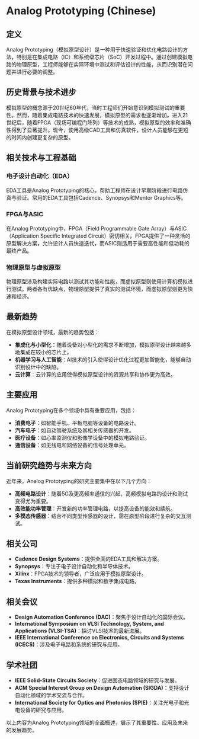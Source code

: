 # Analog Prototyping (Chinese)

## 定义

Analog Prototyping（模拟原型设计）是一种用于快速验证和优化电路设计的方法，特别是在集成电路（IC）和系统级芯片（SoC）开发过程中。通过创建模拟电路的物理原型，工程师能够在实际环境中测试和评估设计的性能，从而识别潜在问题并进行必要的调整。

## 历史背景与技术进步

模拟原型的概念源于20世纪60年代，当时工程师们开始意识到模拟测试的重要性。然而，随着集成电路技术的快速发展，模拟原型的需求也逐渐增加。进入21世纪后，随着FPGA（现场可编程门阵列）等技术的成熟，模拟原型的效率和准确性得到了显著提升。现今，使用高级CAD工具和仿真软件，设计人员能够在更短的时间内创建更复杂的原型。

## 相关技术与工程基础

### 电子设计自动化（EDA）

EDA工具是Analog Prototyping的核心，帮助工程师在设计早期阶段进行电路仿真与验证。常用的EDA工具包括Cadence、Synopsys和Mentor Graphics等。

### FPGA与ASIC

在Analog Prototyping中，FPGA（Field Programmable Gate Array）与ASIC（Application Specific Integrated Circuit）密切相关。FPGA提供了一种灵活的原型解决方案，允许设计人员快速迭代，而ASIC则适用于需要高性能和低功耗的最终产品。

### 物理原型与虚拟原型

物理原型涉及构建实际电路以测试其功能和性能，而虚拟原型则使用计算机模拟进行测试。两者各有优缺点，物理原型提供了真实的测试环境，而虚拟原型则更为快速和经济。

## 最新趋势

在模拟原型设计领域，最新的趋势包括：

- **集成化与小型化**：随着设备对小型化的需求不断增加，模拟原型设计越来越多地集成在较小的芯片上。
- **机器学习与人工智能**：AI技术的引入使得设计优化过程更加智能化，能够自动识别设计中的缺陷。
- **云计算**：云计算的应用使得模拟原型设计的资源共享和协作更为高效。

## 主要应用

Analog Prototyping在多个领域中具有重要应用，包括：

- **消费电子**：如智能手机、平板电脑等设备的电路设计。
- **汽车电子**：如自动驾驶系统及其相关传感器的开发。
- **医疗设备**：如心率监测仪和影像学设备中的模拟电路验证。
- **通信设备**：如无线电和网络设备的信号处理单元。

## 当前研究趋势与未来方向

近年来，Analog Prototyping的研究主要集中在以下几个方向：

- **高频电路设计**：随着5G及更高频率通信的兴起，高频模拟电路的设计和测试变得尤为重要。
- **高效能功率管理**：开发新的功率管理电路，以提高设备的能效和续航。
- **多模态传感器**：结合不同类型传感器的设计，需在原型阶段进行复杂的交互测试。

## 相关公司

- **Cadence Design Systems**：提供全面的EDA工具和解决方案。
- **Synopsys**：专注于电子设计自动化和半导体技术。
- **Xilinx**：FPGA技术的领导者，广泛应用于模拟原型设计。
- **Texas Instruments**：提供多种模拟和数字集成电路。

## 相关会议

- **Design Automation Conference (DAC)**：聚焦于设计自动化的国际会议。
- **International Symposium on VLSI Technology, System, and Applications (VLSI-TSA)**：探讨VLSI技术的最新进展。
- **IEEE International Conference on Electronics, Circuits and Systems (ICECS)**：涉及电子电路和系统的研究与应用。

## 学术社团

- **IEEE Solid-State Circuits Society**：促进固态电路领域的研究与发展。
- **ACM Special Interest Group on Design Automation (SIGDA)**：支持设计自动化领域的学术交流与合作。
- **International Society for Optics and Photonics (SPIE)**：关注光电子和光电设备的研究与应用。

以上内容为Analog Prototyping领域的全面概述，展示了其重要性、应用及未来的发展趋势。